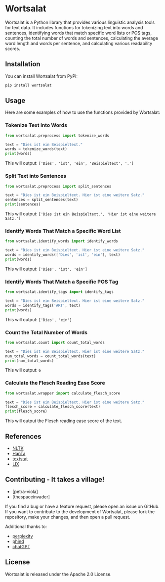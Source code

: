# Wortsalat

Wortsalat is a Python library that provides various linguistic analysis tools for text data. It includes functions for tokenizing text into words and sentences, identifying words that match specific word lists or POS tags, counting the total number of words and sentences, calculating the average word length and words per sentence, and calculating various readability scores.

## Installation

You can install Wortsalat from PyPI:

```bash
pip install wortsalat
```

## Usage

Here are some examples of how to use the functions provided by Wortsalat:

### Tokenize Text into Words

```python
from wortsalat.preprocess import tokenize_words

text = "Dies ist ein Beispieltext."
words = tokenize_words(text)
print(words)
```

This will output: `['Dies', 'ist', 'ein', 'Beispieltext', '.']`

### Split Text into Sentences

```python
from wortsalat.preprocess import split_sentences

text = "Dies ist ein Beispieltext. Hier ist eine weitere Satz."
sentences = split_sentences(text)
print(sentences)
```

This will output: `['Dies ist ein Beispieltext.', 'Hier ist eine weitere Satz.']`

### Identify Words That Match a Specific Word List

```python
from wortsalat.identify_words import identify_words

text = "Dies ist ein Beispieltext. Hier ist eine weitere Satz."
words = identify_words(['Dies', 'ist', 'ein'], text)
print(words)
```

This will output: `['Dies', 'ist', 'ein']`

### Identify Words That Match a Specific POS Tag

```python
from wortsalat.identify_tags import identify_tags

text = "Dies ist ein Beispieltext. Hier ist eine weitere Satz."
words = identify_tags('ART', text)
print(words)
```

This will output: `['Dies', 'ein']`

### Count the Total Number of Words

```python
from wortsalat.count import count_total_words

text = "Dies ist ein Beispieltext. Hier ist eine weitere Satz."
num_total_words = count_total_words(text)
print(num_total_words)
```

This will output: `6`

### Calculate the Flesch Reading Ease Score

```python
from wortsalat.wrapper import calculate_flesch_score

text = "Dies ist ein Beispieltext. Hier ist eine weitere Satz."
flesch_score = calculate_flesch_score(text)
print(flesch_score)
```

This will output the Flesch reading ease score of the text.

## References

- [NLTK](https://www.nltk.org/)
- [HanTa](https://github.com/wartaal/HanTa)
- [textstat](https://pypi.org/project/textstat/)
- [LIX](https://de.wikipedia.org/wiki/Lix_(Lesbarkeitsindex))

## Contributing - It takes a village!

- [petra-viola]
- [thespaceinvader]

If you find a bug or have a feature request, please open an issue on GitHub. If you want to contribute to the development of Wortsalat, please fork the repository, make your changes, and then open a pull request.

Additional thanks to:
- [perplexity](https://www.perplexity.ai/)
- [phind](https://www.phind.com)
- [chatGPT](https://chat.openai.com)

## License

Wortsalat is released under the Apache 2.0 License.